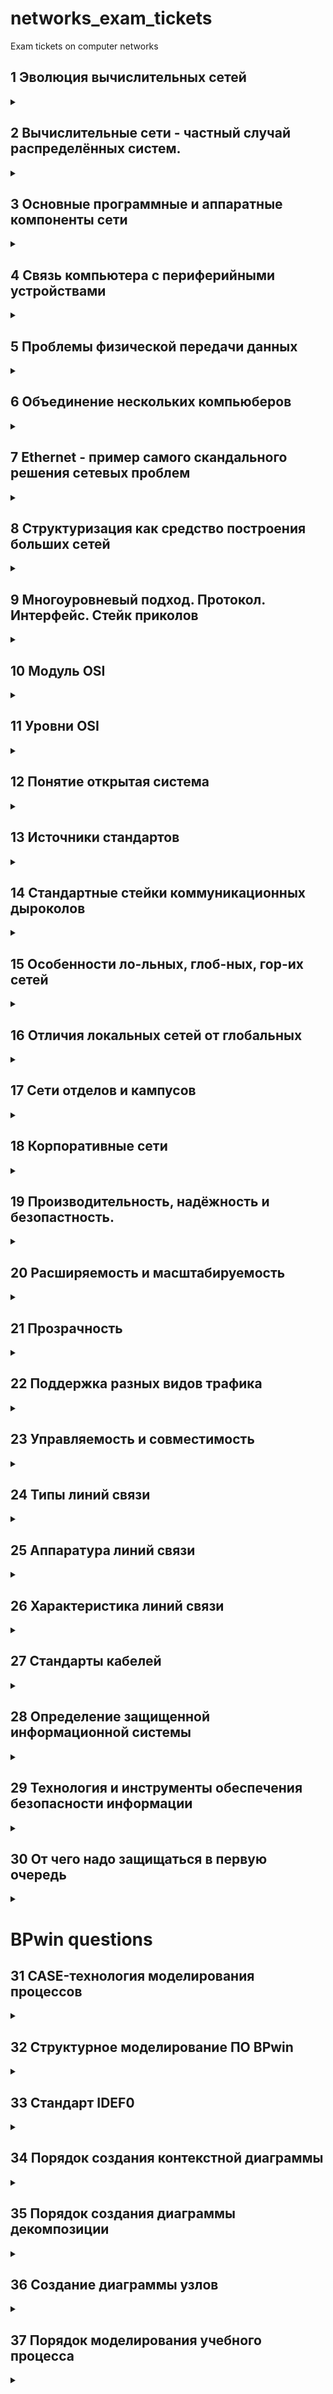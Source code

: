 # networks_exam_tickets
Exam tickets on computer networks


## 1 Эволюция вычислительных сетей 
<details> 
  <summary></summary>
  <ul>
    <li> <b>Пакетная обработка на базе мейнфреймов</b> - Пльзователи подготавливали перфокарты, содержащие данные и программы и передавали их в вычислительный центр. Вводили их в комьютер специально обученные люди - операторы. Распечатанные результаты пользователь обычно получал уже на следующий день.
    <li> <b>Многотерминальные системы</b> - 
    <li> <b>Первые локальные сети</b> - В начале 70-x
    <li> <b>ARPANET</b>
    <li> <b>ARPANET</b>
  </ul>
</details>

## 2 Вычислительные сети - частный случай распределённых систем.
<details> 
  <summary></summary>
  <ul>
    <li> <b>Вычислительные сети</b> 
    <li> <b>Распределённые системы</b> - 
    <li> <b>общие признаки и различия</b> 
      <ul>
        <li> 1
        <li> 2
        <li> 3
      </ul>
    <li> <b>...</b>
  </ul>
</details>


## 3 Основные программные и аппаратные компоненты сети
<details> 
  <summary></summary>
  <ul>
    <li> <b>программные</b> перечисление с описанием решаемых проблем
    <li> <b>аппаратные</b> - перечисление с описанием решаемых проблем
  </ul>
</details>

## 4 Связь компьютера с периферийными устройствами
<details> 
  <summary></summary>
  <ul>
    <li> <b>интерфесы, адаптеры, контроллеры</b> 
    <li> <b>как обеспечивается безопасноть</b>
    <li> <b>как обеспечивается целостность</b>
  </ul>
</details>

## 5 Проблемы физической передачи данных
<details> 
  <summary></summary>
  <ul>
    <li> <b></b> 
    <li> <b></b>
    <li> <b></b>
  </ul>
</details>

## 6 Объединение нескольких компьюберов
<details> 
  <summary></summary>
  <ul>
    <li> <b></b> 
    <li> <b></b>
    <li> <b></b>
  </ul>
</details>

## 7 Ethernet - пример самого скандального решения сетевых проблем
<details> 
  <summary></summary>
  <ul>
    <li> <b></b> 
    <li> <b></b>
    <li> <b></b>
  </ul>
</details>

## 8 Структуризация как средство построения больших сетей
<details> 
  <summary></summary>
  <ul>
    <li> <b></b> 
    <li> <b></b>
    <li> <b></b>
  </ul>
</details>

## 9 Многоуровневый подход. Протокол. Интерфейс. Стейк приколов
<details> 
  <summary></summary>
  <ul>
    <li> <b></b> 
    <li> <b></b>
    <li> <b></b>
  </ul>
</details>

## 10 Модуль OSI
<details> 
  <summary></summary>
  <ul>
    <li> <b></b> 
    <li> <b></b>
    <li> <b></b>
  </ul>
</details>

## 11 Уровни OSI
<details> 
  <summary></summary>
  <ul>
    <li> <b></b> 
    <li> <b></b>
    <li> <b></b>
  </ul>
</details>

## 12 Понятие открытая система
<details> 
  <summary></summary>
  <ul>
    <li> <b></b> 
    <li> <b></b>
    <li> <b></b>
  </ul>
</details>

## 13 Источники стандартов
<details> 
  <summary></summary>
  <ul>
    <li> <b></b> 
    <li> <b></b>
    <li> <b></b>
  </ul>
</details>

## 14 Стандартные стейки коммуникационных дыроколов
<details> 
  <summary></summary>
  <ul>
    <li> <b></b> 
    <li> <b></b>
    <li> <b></b>
  </ul>
</details>

## 15 Особенности ло-льных, глоб-ных, гор-их сетей
<details> 
  <summary></summary>
  <ul>
    <li> <b></b> 
    <li> <b></b>
    <li> <b></b>
  </ul>
</details>

## 16 Отличия локальных сетей от глобальных
<details> 
  <summary></summary>
  <ul>
    <li> <b></b> 
    <li> <b></b>
    <li> <b></b>
  </ul>
</details>

## 17 Сети отделов и кампусов
<details> 
  <summary></summary>
  <ul>
    <li> <b></b> 
    <li> <b></b>
    <li> <b></b>
  </ul>
</details>

## 18 Корпоративные сети
<details> 
  <summary></summary>
  <ul>
    <li> <b></b> 
    <li> <b></b>
    <li> <b></b>
  </ul>
</details>

## 19 Производительность, надёжность и безопастность.
<details> 
  <summary></summary>
  <ul>
    <li> <b></b> 
    <li> <b></b>
    <li> <b></b>
  </ul>
</details>

## 20 Расширяемость и масштабируемость
<details> 
  <summary></summary>
  <ul>
    <li> <b></b> 
    <li> <b></b>
    <li> <b></b>
  </ul>
</details>

## 21 Прозрачность
<details> 
  <summary></summary>
  <ul>
    <li>Понятность/открытость системы для юзверей<b></b> 
    <li> <b></b>
    <li> <b></b>
  </ul>
</details>

## 22 Поддержка разных видов трафика
<details> 
  <summary></summary>
  <ul>
    <li>наркотрафик<b></b> 
    <li>дорожный трафик<b></b>
    <li> <b></b>
  </ul>
</details>

## 23 Управляемость и совместимость
<details> 
  <summary></summary>
  <ul>
    <li> <b></b> 
    <li> <b></b>
    <li> <b></b>
  </ul>
</details>

## 24 Типы линий связи
<details> 
  <summary></summary>
  <ul>
    <li> <b></b> 
    <li> <b></b>
    <li> <b></b>
  </ul>
</details>

## 25 Аппаратура линий связи
<details> 
  <summary></summary>
  <ul>
    <li> <b></b> 
    <li> <b></b>
    <li> <b></b>
  </ul>
</details>

## 26 Характеристика линий связи
<details> 
  <summary></summary>
  <ul>
    <li> <b></b> 
    <li> <b></b>
    <li> <b></b>
  </ul>
</details>

## 27 Стандарты кабелей
<details> 
  <summary></summary>
  <ul>
    <li> <b></b> 
    <li> <b></b>
    <li> <b></b>
  </ul>
</details>

## 28 Определение защищенной информационной системы
<details> 
  <summary></summary>
  <ul>
    <li> <b></b> 
    <li> <b></b>
    <li> <b></b>
  </ul>
</details>

## 29 Технология и инструменты обеспечения безопасности информации
<details> 
  <summary></summary>
  <ul>
    <li> <b></b> 
    <li> <b></b>
    <li> <b></b>
  </ul>
</details>

## 30 От чего надо защищаться в первую очередь
<details> 
  <summary></summary>
  <ul>
    <li> <b></b> 
    <li> <b></b>
    <li> <b></b>
  </ul>
</details>

# BPwin questions

## 31 CASE-технология моделирования процессов
<details> 
  <summary></summary>
  <ul>
    <li> <b></b> 
    <li> <b></b>
    <li> <b></b>
  </ul>
</details>

## 32 Структурное моделирование ПО BPwin
<details> 
  <summary></summary>
  <ul>
    <li> <b></b> 
    <li> <b></b>
    <li> <b></b>
  </ul>
</details>

## 33 Стандарт IDEF0
<details> 
  <summary></summary>
  <ul>
    <li> <b></b> 
    <li> <b></b>
    <li> <b></b>
  </ul>
</details>

## 34 Порядок создания контекстной диаграммы
<details> 
  <summary></summary>
  <ul>
    <li> <b></b> 
    <li> <b></b>
    <li> <b></b>
  </ul>
</details>

## 35 Порядок создания диаграммы декомпозиции
<details> 
  <summary></summary>
  <ul>
    <li> <b></b> 
    <li> <b></b>
    <li> <b></b>
  </ul>
</details>

## 36 Создание диаграммы узлов
<details> 
  <summary></summary>
  <ul>
    <li> <b></b> 
    <li> <b></b>
    <li> <b></b>
  </ul>
</details>

## 37 Порядок моделирования учебного процесса
<details> 
  <summary></summary>
  <ul>
    <li> <b></b> 
    <li> <b></b>
    <li> <b></b>
  </ul>
</details>
